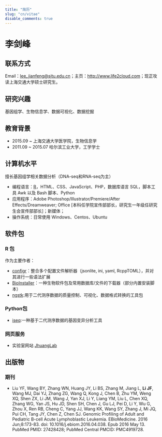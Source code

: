 ```yaml
---
title: "简历"
slug: "cn/vitae"
disable_comments: true
---
```


# 李剑峰

## 联系方式

Email：lee_jianfeng@sjtu.edu.cn；主页：<http://www.life2cloud.com>；现正攻读上海交通大学硕士研究生。

## 研究兴趣

基因组学、生物信息学、数据可视化、数据挖掘

## 教育背景

- 2015.09 ~  上海交通大学医学院，生物信息学
- 2011.09 ~ 2015.07 哈尔滨工业大学，工学学士

## 计算机水平

擅长基因组学相关数据分析（DNA-seq和RNA-seq为主）

- 编程语言：[R](http://www.r-project.org/)，HTML、CSS、JavaScript、PHP，数据库语言 SQL，脚本工具 Awk 以及 Bash 脚本、Python
- 应用程序：Adobe Photoshop/Illustrator/Premiere/After Effects/Dreamweaver; Office [本科任学院宣传部部长，研究生一年级任研究生会宣传部部长]；新媒体；
- 操作系统：日常使用 Windows、Centos、Ubuntu

## 软件包

### R 包

作为主要作者：

- [configr](https://github.com/Miachol/configr)：整合多个配置文件解析器（jsonlite, ini, yaml, RcppTOML），并对其进行一些语法扩展
- [BioInstaller](https://github.com/JhuangLab/BioInstaller)：一种生物软件包及常用数据库/文件的下载器（部分内置安装脚本）
- [ngstk](https://github.com/JhuangLab/ngstk):用于二代测序数据的质量控制、可视化、数据格式转换的工具包

### Python包

- [iseq](https://github.com/JhuangLab/iseq):一种基于二代测序数据的基因变异分析工具

### 网页服务

- 实验室网站 [JhuangLab](http://bioinfo.rjh.com.cn/labs/jhuang/index.php)

## 出版物

### 期刊

- Liu YF, Wang BY, Zhang WN, Huang JY, Li BS, Zhang M, Jiang L, **Li JF**, Wang MJ, Dai YJ, Zhang ZG, Wang Q, Kong J, Chen B, Zhu YM, Weng XQ, Shen ZX, Li JM, Wang J, Yan XJ, Li Y, Liang YM, Liu L, Chen XQ, Zhang WG, Yan JS, Hu JD, Shen SH, Chen J, Gu LJ, Pei D, Li Y, Wu G, Zhou X, Ren RB, Cheng C, Yang JJ, Wang KK, Wang SY, Zhang J, Mi JQ, Pui CH, Tang JY, Chen Z, Chen SJ. Genomic Profiling of Adult and Pediatric B-cell Acute Lymphoblastic Leukemia. EBioMedicine. 2016 Jun;8:173-83. doi: 10.1016/j.ebiom.2016.04.038. Epub 2016 May 13. PubMed PMID: 27428428; PubMed Central PMCID: PMC4919728.
